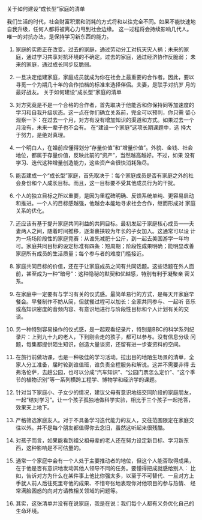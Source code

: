 
关于如何建设“成长型”家庭的清单

我们生活的时代，社会财富积累和消耗的方式将和以往完全不同。如果不能快速地自我升级，任何人都将被离心力甩到社会边缘。
这一过程将会持续影响几代人。唯一的对抗办法，是保持学习新东西的能力。


1. 家庭的实质正在改变。过去的家庭，通过劳动分工对抗天灾人祸；未来的家庭，通过学习共享对抗环境的不确定。过去的家庭，通过经济协作反脆弱；
未来的家庭，通过成长同步反脆弱。

2. 一旦决定组建家庭，家庭成员就成为你在社会上最重要的合作者。因此，要以寻觅一个为期几十年的合作拍档的标准来选择伴侣。夫妻，是联手对抗岁
月的最好战友。
关于如何建设“成长型”家庭的清单

3. 对方究竟是不是一个合格的合作者，首先取决于他能否和你保持同等加速度的学习和自我升级状态。这一点在你们确立关系前，完全可以预判，你只需
留心观察一下：在过去一个月，对方有没有增加知识的渠道和方式。如果过去一个月没有，未来一辈子也不会有。 在“建设一个家庭”这项长期课题中，选
择大于努力，是绝对真理。

4. 一个明白人，在婚前应懂得划分“存量价值”和“增量价值”。外貌、金钱、社会地位，都属于存量价值，反映此前的“资产”，当然越高越好。不过，如果
没有学习、迭代这种增量创造能力，这些资产会很快消耗殆尽。

5. 能否建成一个“成长型”家庭，首先取决于：每个家庭成员是否有家庭之外的社会身份和个人成长目标。而且，这一目标要不受其他成员行为的干扰。

6. 个人的独立目标之所以重要，是因为里程碑明确、反馈系统单纯、更容易启动和推进。一个人的目标感越强，他越会本能地寻求社会合作，继而形成对
家庭关系的优化。

7. 还应该有基于提升家庭共同利益的共同目标。最初发起于家庭核心成员——夫妻两人之间，随着时间推移，逐渐裹挟较为年长的子女加入。这通常可以设
计为一场场阶段性的家庭竞赛：从谁先减肥十公斤，到一起去美国游学一年均可。家庭共同目标的设定标准有四条：短周期；阶段性成果明确；能明显改善
家庭所有成员的生活质量；每个参与者的难度门槛接近。

8. 家庭共同目标的价值，还在于让家庭成员之间有共同话题。这些话题在外人面前，甚至成为一种“暗号”：这种隐秘的默契和优越感，特别有利于凝聚亲
密关系。

9. 在家庭中一定要有与学习有关的仪式感。最简单易行的方式，是每天开家庭早餐会。早餐制作不妨从简，但就餐过程可以加长：全家共同参与、一起听
音乐或高知识密度的音频内容、有意识地进行与阶段性目标和个人计划有关的交谈。  

10. 另一种特别容易操作的仪式感，是一起观看纪录片，特别是BBC的科学系列纪录片：上到九十九的老人，下到刚会走的孩子，都可以参与。没有信息分级
问题，每集都提供陌生知识，创造大量谈资，还留有进一步查资料的空间。

11. 在旅行前做功课，也是一种极佳的学习活动。拉出目的地陌生场景的清单，全家人分工准备，届时轮到谁值班，谁负责全程服务和解说。这并不需要非得
去弗洛伦萨，去趟公园，也可以分成“汽车知识”、“公园门票怎么定价”、“这个季节的植物识别”等一系列横跨工程学、博物学和经济学的课题。  

12. 针对当下家庭小、子女少的情况，建议父母有意识地结交同阶段的家庭朋友，一起“结对学习”。让一个孩子孤独地做科学实验，相比于三个孩子一起抢答，
效果天上地下。

13. 严格筛选家庭友人。对于不具备学习迭代能力的友人，交往范围限定在家庭交往以外。并不是每个朋友都值得你去念旧，虽然这听起来很残酷。

14. 对孩子而言，如果能看到祖父祖母辈的老人还在努力设定新目标、学习新东西，这种影响是不可估量的。

15. 通常一个家庭中会有一个人处于主要推动者的地位，但这个人能否取得成果，在于他是否有意识地发动其他人领导不同的任务。要懂得把成就感给别人：
比如，告诉对方为什么在某件事上他比你强太多，以至于不可替代、一旦对方上手就人前人后往死里夸他的成果、不惜夸张地表现你对他项目的参与热情、
经常满脸困惑的向对方请教相关领域的问题等。

16. 其实，这张清单并没有在说家庭，我是在说：我们每个人都有义务优化自己的生命环境。
